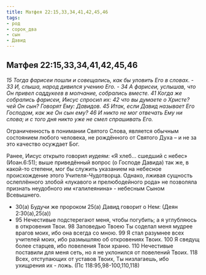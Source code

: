 ```yaml
---
title: Матфея 22:15,33,34,41,42,45,46
tags: 
- род
- сорок_два
- сын
- Давид
---
```


## Матфея 22:15,33,34,41,42,45,46

*15 Тогда фарисеи пошли и совещались, как бы уловить Его в словах. - 33 И, слыша, народ дивился учению Его. - 34 А фарисеи, услышав, что Он привел саддукеев в молчание, собрались вместе. 41 Когда же собрались фарисеи, Иисус спросил их: 42 что вы думаете о Христе? чей Он сын? Говорят Ему: Давидов. 45 Итак, если Давид называет Его Господом, как же Он сын ему? 46 И никто не мог отвечать Ему ни слова; и с того дня никто уже не смел спрашивать Его.*

Ограниченность в понимании Святого Слова, является обычным состоянием любого человека, не рождённого от Святого Духа – и не за это качество осуждает Бог. 

Ранее, Иисус открыто говорил иудеям: «Я хлеб… сшедший с небес» (Иоан.6:51); выше приведённый вопрос (о Господе Давида) так же, в какой-то степени, мог бы служить указанием на небесное происхождение этого Учителя-Чудотворца. Однако, лживая сущность ослеплённого злобой «лукавого и прелюбодейного рода» не позволяла признать неудобного им «галилеянина» - небесным Сыном Всевышнего. 

- 30(а) Будучи же пророком 25(а) Давид говорит о Нем: (Деян 2:30(а),25(а))
- 95 Нечестивые подстерегают меня, чтобы погубить; а я углубляюсь в откровения Твои. 98 Заповедью Твоею Ты соделал меня мудрее врагов моих, ибо она всегда со мною. 99 Я стал разумнее всех учителей моих, ибо размышляю об откровениях Твоих. 100 Я сведущ более старцев, ибо повеления Твои храню. 110 Нечестивые поставили для меня сеть, но я не уклонился от повелений Твоих. 118 Всех, отступающих от уставов Твоих, Ты низлагаешь, ибо ухищрения их - ложь. (Пс 118:95,98-100,110,118)